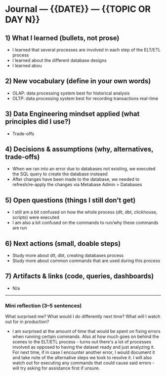 # Journal — {{DATE}} — {{TOPIC OR DAY N}}

## 1) What I learned (bullets, not prose)
- I learned that several processes are involved in each step of the ELT/ETL process
- I learned about the different database designs
- I learned abou

## 2) New vocabulary (define in your own words)
- OLAP: data processing system best for historical analysis
- OLTP: data processing system best for recording transactions real-time

## 3) Data Engineering mindset applied (what principles did I use?)
- Trade-offs

## 4) Decisions & assumptions (why, alternatives, trade-offs)
- When we ran into an error due to databases not existing, we executed the SQL query to create the database insteaed
- After changes have been made to the database, we needed to refresh/re-apply the changes via Metabase Admin > Databases

## 5) Open questions (things I still don’t get)
- I still am a bit confused on how the whole process (dlt, dbt, clickhouse, scripts) were executed
- I am also a bit confused on the commands to run/why these commands are run

## 6) Next actions (small, doable steps)
- Study more about dlt, dbt, creating databases process
- Study more about common commands that are used during this process

## 7) Artifacts & links (code, queries, dashboards)
- N/a

---

### Mini reflection (3–5 sentences)
What surprised me? What would I do differently next time? What will I watch out for in production?
- I am surprised at the amount of time that would be spent on fixing errors when running certain commands. Also at how much goes on behind the scenes to the ELT/ETL process - turns out there's a lot of processes involved as opposed to having the dataset ready and just analyzing it. For next time, if in case I encounter another error, I would document it and take note of the alternative steps we took to resolve it. I will also watch out for executing any commands that could cause said errors - will try asking for assistance first if unsure.
